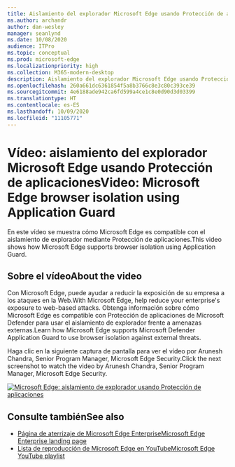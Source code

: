 ```yaml
---
title: Aislamiento del explorador Microsoft Edge usando Protección de aplicaciones
ms.author: archandr
author: dan-wesley
manager: seanlynd
ms.date: 10/08/2020
audience: ITPro
ms.topic: conceptual
ms.prod: microsoft-edge
ms.localizationpriority: high
ms.collection: M365-modern-desktop
description: Aislamiento del explorador Microsoft Edge usando Protección de aplicaciones
ms.openlocfilehash: 260a661dc6361854f5a8b3766c8e3c80c393ce39
ms.sourcegitcommit: 4e6188ade942ca6fd599a4ce1c8e0d90d3d03399
ms.translationtype: HT
ms.contentlocale: es-ES
ms.lasthandoff: 10/09/2020
ms.locfileid: "11105771"
---
```

# <span data-ttu-id="05be0-103">Vídeo: aislamiento del explorador Microsoft Edge usando Protección de aplicaciones</span><span class="sxs-lookup"><span data-stu-id="05be0-103">Video: Microsoft Edge browser isolation using Application Guard</span></span>

<span data-ttu-id="05be0-104">En este vídeo se muestra cómo Microsoft Edge es compatible con el aislamiento de explorador mediante Protección de aplicaciones.</span><span class="sxs-lookup"><span data-stu-id="05be0-104">This video shows how Microsoft Edge supports browser isolation using Application Guard.</span></span>

## <span data-ttu-id="05be0-105">Sobre el vídeo</span><span class="sxs-lookup"><span data-stu-id="05be0-105">About the video</span></span>

<span data-ttu-id="05be0-106">Con Microsoft Edge, puede ayudar a reducir la exposición de su empresa a los ataques en la Web.</span><span class="sxs-lookup"><span data-stu-id="05be0-106">With Microsoft Edge, help reduce your enterprise's exposure to web-based attacks.</span></span> <span data-ttu-id="05be0-107">Obtenga información sobre cómo Microsoft Edge es compatible con Protección de aplicaciones de Microsoft Defender para usar el aislamiento de explorador frente a amenazas externas.</span><span class="sxs-lookup"><span data-stu-id="05be0-107">Learn how Microsoft Edge supports Microsoft Defender Application Guard to use browser isolation against external threats.</span></span>

<span data-ttu-id="05be0-108">Haga clic en la siguiente captura de pantalla para ver el vídeo por Arunesh Chandra, Senior Program Manager, Microsoft Edge Security.</span><span class="sxs-lookup"><span data-stu-id="05be0-108">Click the next screenshot to watch the video by Arunesh Chandra, Senior Program Manager, Microsoft Edge Security.</span></span>

[![Microsoft Edge: aislamiento de explorador usando Protección de aplicaciones](https://res.cloudinary.com/marcomontalbano/image/upload/v1602180267/video_to_markdown/images/youtube--zQjaRqNXMqw-c05b58ac6eb4c4700831b2b3070cd403.jpg)](https://www.youtube.com/watch?v=zQjaRqNXMqw&t=3s "Microsoft Edge - Browser isolation using Application Guard")

## <span data-ttu-id="05be0-110">Consulte también</span><span class="sxs-lookup"><span data-stu-id="05be0-110">See also</span></span>

- [<span data-ttu-id="05be0-111">Página de aterrizaje de Microsoft Edge Enterprise</span><span class="sxs-lookup"><span data-stu-id="05be0-111">Microsoft Edge Enterprise landing page</span></span>](https://aka.ms/EdgeEnterprise)
- [<span data-ttu-id="05be0-112">Lista de reproducción de Microsoft Edge en YouTube</span><span class="sxs-lookup"><span data-stu-id="05be0-112">Microsoft Edge YouTube playlist</span></span>](https://www.youtube.com/playlist?list=PLXtHYVsvn_b-uXh1tMeYpT-0iD8tD3tFy)